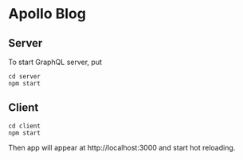 # Apollo Blog

## Server

To start GraphQL server, put

```
cd server
npm start
```

## Client

```
cd client
npm start
```

Then app will appear at http://localhost:3000 and start hot reloading.
